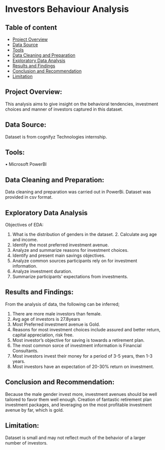 # Investors Behaviour Analysis

## Table of content
- [Project Overview](#project-overview)
- [Data Source](#data-source)
- [Tools](#tools)
- [Data Cleaning and Preparation](#data-cleaning-and-preparation)
- [Exploratory Data Analysis](#exploratory-data-analysis)
- [Results and Findings](#results-and-findings)
- [Conclusion and Recommendation](#conclusion-and-recommendation)
- [Limitation](limitation)

## Project Overview:

This analysis aims to give insight on the behavioral tendencies, investment choices and manner of investors captured in this dataset.

## Data Source:

Dataset is from cognifyz Technologies internship.

## Tools:
• Microsoft PowerBI

## Data Cleaning and Preparation:

Data cleaning and preparation was carried out in PowerBi.
Dataset was provided in csv format.


## Exploratory Data Analysis
   Objectives of EDA:

1. What is the distribution of genders in the dataset. 2. ⁠Calculate avg age and income.
3. ⁠Identify the most preferred investment avenue.
4. ⁠Analyze and summarize reasons for investment choices.
5. ⁠Identify and present main savings objectives.
6. ⁠Analyze common sources participants rely on for investment information.
7. ⁠Analyze investment duration.
8. ⁠Summarize participants' expectations from investments.

## Results and Findings:

From the analysis of data, the following can be inferred;
1. There are more male investors than female.
2. ⁠Avg age of investors is 27.8years
3. ⁠Most Preferred investment avenue is Gold.
4. ⁠Reasons for most investment choices include assured and better return, capital appreciation, risk free. 
5. ⁠Most investor’s objective for saving is towards a retirement plan.
6. ⁠The most common sorce of investment information is Financial Consultants.
7. ⁠Most investors invest their money for a period of 3-5 years, then 1-3 years.
8. ⁠Most investors have an expectation of 20-30% return on investment.

## Conclusion and Recommendation:

Because the male gender invest more, investment avenues should be well tailored to favor them well enough. Creation of fantastic retirement plan investment packages, and leveraging on the most profitable investment avenue by far, which is gold.

## Limitation:
Dataset is small and may not reflect much of the behavior of  a larger number of investors.
